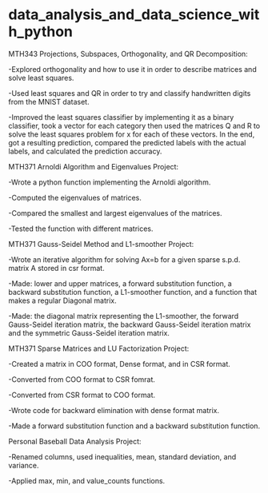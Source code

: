 # data_analysis_and_data_science_with_python

MTH343 Projections, Subspaces, Orthogonality, and QR Decomposition:

-Explored orthogonality and how to use it in order to describe matrices and solve least squares.

-Used least squares and QR in order to try and classify handwritten digits from the MNIST dataset.

-Improved the least squares classifier by implementing it as a binary classifier, took a vector for each category then used the matrices Q and R to solve the least squares problem for x for each of these vectors. In the end, got a resulting prediction, compared the predicted labels with the actual labels, and calculated the prediction accuracy.

MTH371 Arnoldi Algorithm and Eigenvalues Project:

-Wrote a python function implementing the Arnoldi algorithm.

-Computed the eigenvalues of matrices.

-Compared the smallest and largest eigenvalues of the matrices.

-Tested the function with different matrices.

MTH371 Gauss-Seidel Method and L1-smoother Project:

-Wrote an iterative algorithm for solving Ax=b for a given sparse s.p.d. matrix A stored in csr format.

-Made: lower and upper matrices, a forward substitution function, a backward substitution function, a L1-smoother function, and a function that makes a regular Diagonal matrix.

-Made: the diagonal matrix representing the L1-smoother, the forward Gauss-Seidel iteration matrix, the backward Gauss-Seidel iteration matrix and the symmetric Gauss-Seidel iteration matrix.

MTH371 Sparse Matrices and LU Factorization Project:

-Created a matrix in COO format, Dense format, and in CSR format.

-Converted from COO format to CSR fomrat.

-Converted from CSR format to COO format.

-Wrote code for backward elimination with dense format matrix.

-Made a forward substitution function and a backward substitution function.

Personal Baseball Data Analysis Project:

-Renamed columns, used inequalities, mean, standard deviation, and variance.

-Applied max, min, and value_counts functions.
